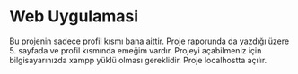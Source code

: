 # Web Uygulamasi
  Bu projenin sadece profil kısmı bana aittir. Proje raporunda da yazdığı üzere 5. sayfada ve profil kısmında emeğim vardır.  Projeyi açabilmeniz için bilgisayarınızda xampp yüklü olması gereklidir. Proje localhostta açılır.
